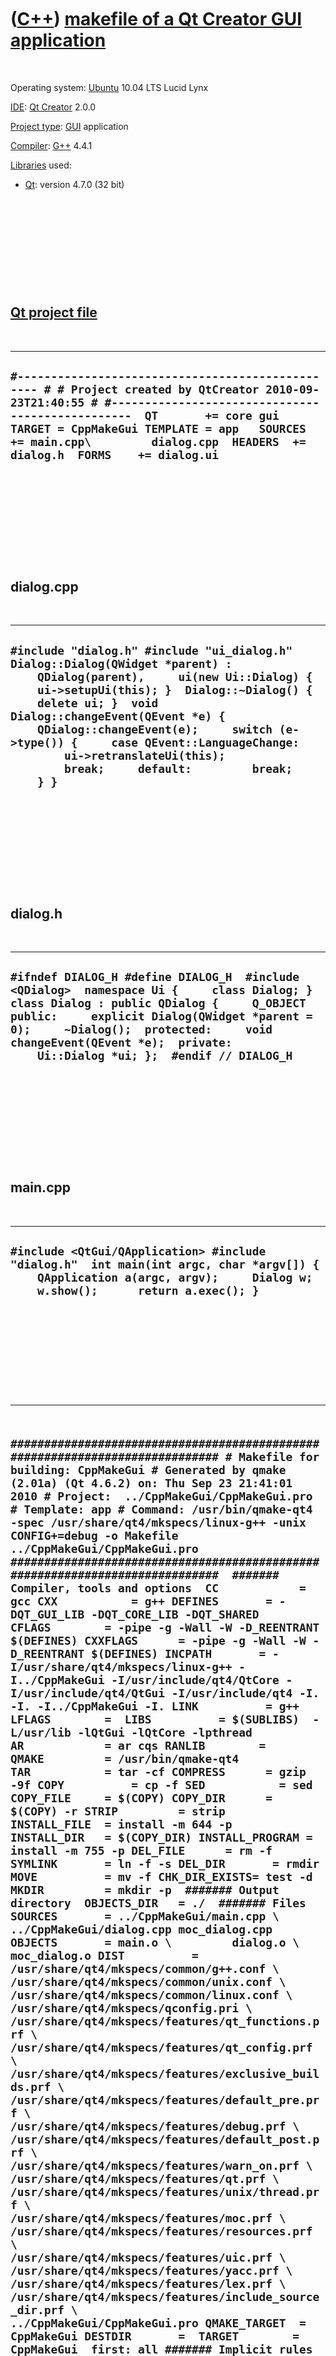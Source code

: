 



 

 

 

 

 

([C++](Cpp.md)) [makefile of a Qt Creator GUI application](CppMakeGui.md)
===========================================================================

 

Operating system: [Ubuntu](http://www.ubuntu.com) 10.04 LTS Lucid Lynx

[IDE](CppIde.md): [Qt Creator](CppQtCreator.md) 2.0.0

[Project type](CppQtProjectType.md): [GUI](CppGui.md) application

[Compiler](CppCompiler.md): [G++](CppGpp.md) 4.4.1

[Libraries](CppLibrary.md) used:

-   [Qt](CppQt.md): version 4.7.0 (32 bit)

 

 

 

 

 

[Qt project file](CppQtProjectFile.md)
---------------------------------------

 

  -------------------------------------------------------------------------------------------------------------------------------------------------------------------------------------------------------------------------------------------------------------------------------------------------------------------
  ` #------------------------------------------------- # # Project created by QtCreator 2010-09-23T21:40:55 # #-------------------------------------------------  QT       += core gui  TARGET = CppMakeGui TEMPLATE = app   SOURCES += main.cpp\         dialog.cpp  HEADERS  += dialog.h  FORMS    += dialog.ui `
  -------------------------------------------------------------------------------------------------------------------------------------------------------------------------------------------------------------------------------------------------------------------------------------------------------------------

 

 

 

 

 

dialog.cpp
----------

 

  ------------------------------------------------------------------------------------------------------------------------------------------------------------------------------------------------------------------------------------------------------------------------------------------------------------------------------------------------------------------------------------------------------------------
  ` #include "dialog.h" #include "ui_dialog.h"  Dialog::Dialog(QWidget *parent) :     QDialog(parent),     ui(new Ui::Dialog) {     ui->setupUi(this); }  Dialog::~Dialog() {     delete ui; }  void Dialog::changeEvent(QEvent *e) {     QDialog::changeEvent(e);     switch (e->type()) {     case QEvent::LanguageChange:         ui->retranslateUi(this);         break;     default:         break;     } } `
  ------------------------------------------------------------------------------------------------------------------------------------------------------------------------------------------------------------------------------------------------------------------------------------------------------------------------------------------------------------------------------------------------------------------

 

 

 

 

 

dialog.h
--------

 

  -----------------------------------------------------------------------------------------------------------------------------------------------------------------------------------------------------------------------------------------------------------------------------------------------------------------
  ` #ifndef DIALOG_H #define DIALOG_H  #include <QDialog>  namespace Ui {     class Dialog; }  class Dialog : public QDialog {     Q_OBJECT  public:     explicit Dialog(QWidget *parent = 0);     ~Dialog();  protected:     void changeEvent(QEvent *e);  private:     Ui::Dialog *ui; };  #endif // DIALOG_H `
  -----------------------------------------------------------------------------------------------------------------------------------------------------------------------------------------------------------------------------------------------------------------------------------------------------------------

 

 

 

 

 

main.cpp
--------

 

  -------------------------------------------------------------------------------------------------------------------------------------------------------------------------------
  ` #include <QtGui/QApplication> #include "dialog.h"  int main(int argc, char *argv[]) {     QApplication a(argc, argv);     Dialog w;     w.show();      return a.exec(); } `
  -------------------------------------------------------------------------------------------------------------------------------------------------------------------------------

 

 

 

 

 

  ------------------------------------------------------------------------------------------------------------------------------------------------------------------------------------------------------------------------------------------------------------------------------------------------------------------------------------------------------------------------------------------------------------------------------------------------------------------------------------------------------------------------------------------------------------------------------------------------------------------------------------------------------------------------------------------------------------------------------------------------------------------------------------------------------------------------------------------------------------------------------------------------------------------------------------------------------------------------------------------------------------------------------------------------------------------------------------------------------------------------------------------------------------------------------------------------------------------------------------------------------------------------------------------------------------------------------------------------------------------------------------------------------------------------------------------------------------------------------------------------------------------------------------------------------------------------------------------------------------------------------------------------------------------------------------------------------------------------------------------------------------------------------------------------------------------------------------------------------------------------------------------------------------------------------------------------------------------------------------------------------------------------------------------------------------------------------------------------------------------------------------------------------------------------------------------------------------------------------------------------------------------------------------------------------------------------------------------------------------------------------------------------------------------------------------------------------------------------------------------------------------------------------------------------------------------------------------------------------------------------------------------------------------------------------------------------------------------------------------------------------------------------------------------------------------------------------------------------------------------------------------------------------------------------------------------------------------------------------------------------------------------------------------------------------------------------------------------------------------------------------------------------------------------------------------------------------------------------------------------------------------------------------------------------------------------------------------------------------------------------------------------------------------------------------------------------------------------------------------------------------------------------------------------------------------------------------------------------------------------------------------------------------------------------------------------------------------------------------------------------------------------------------------------------------------------------------------------------------------------------------------------------------------------------------------------------------------------------------------------------------------------------------------------------------------------------------------------------------------------------------------------------------------------------------------------------------------------------------------------------------------------------------------------------------------------------------------------------------------------------------------------------------------------------------------------------------------------------------------------------------------------------------------------------------------------------------------------------------------------------------------------------------------------------------------------------------------------------------------------------------------------------------------------------------------------------------------------------------------------------------------------------------------------------------------------------------------------------------------------------------------------------------------------------------------------------------------------------------------------------------------------------------------------------------------------------------------------------------------------------------------------------------------------------------------------------------------------------------------------------------------------------------------------------------------------------------------------------------------------------------------------------------------------------------------------------------------------------------------------------------------------------------------------------------------------------------------------------------------------------------------------------------------------------------------------------------------------------------------------------------------------------------------------------------------------------------------------------------------------------------------------------------------------------------------------------------------------------------------------------------------------------------------------------------------------------------------------------------------------------------------------------------------------------------------------------------------------------------------------------------------------------------------------------------------------------------------------------------------------------------------------------------------------------------------------------------------------------------------------------------------------------------------------------------------------------------------------------------------------------------------------------------------------------------------------------------------------------------------------------------------------------------------------------------------------------------------------------------------------------------------------------------------------------------------------------------------------------------------------------------------------------------------------------------------------------------------------------------------------------------------------------------------------------------------------------------------------------------------------------------------------------------------------------------------------------------------------------------------------------------------------------------------------------------------------------------------------------------------------------------------------------------------------------------------------------------------------------------------------------------------------------------------------------------------------------------------------------------------------------------------------------------------------------------------------------------------------------------------------------------------------------------------------------------------------------------------------------------------------------------------------------------------------------------------------------------------------------------------------------------------------------------------------------------------------------------------
  ``  ############################################################################# # Makefile for building: CppMakeGui # Generated by qmake (2.01a) (Qt 4.6.2) on: Thu Sep 23 21:41:01 2010 # Project:  ../CppMakeGui/CppMakeGui.pro # Template: app # Command: /usr/bin/qmake-qt4 -spec /usr/share/qt4/mkspecs/linux-g++ -unix CONFIG+=debug -o Makefile ../CppMakeGui/CppMakeGui.pro #############################################################################  ####### Compiler, tools and options  CC            = gcc CXX           = g++ DEFINES       = -DQT_GUI_LIB -DQT_CORE_LIB -DQT_SHARED CFLAGS        = -pipe -g -Wall -W -D_REENTRANT $(DEFINES) CXXFLAGS      = -pipe -g -Wall -W -D_REENTRANT $(DEFINES) INCPATH       = -I/usr/share/qt4/mkspecs/linux-g++ -I../CppMakeGui -I/usr/include/qt4/QtCore -I/usr/include/qt4/QtGui -I/usr/include/qt4 -I. -I. -I../CppMakeGui -I. LINK          = g++ LFLAGS        =  LIBS          = $(SUBLIBS)  -L/usr/lib -lQtGui -lQtCore -lpthread  AR            = ar cqs RANLIB        =  QMAKE         = /usr/bin/qmake-qt4 TAR           = tar -cf COMPRESS      = gzip -9f COPY          = cp -f SED           = sed COPY_FILE     = $(COPY) COPY_DIR      = $(COPY) -r STRIP         = strip INSTALL_FILE  = install -m 644 -p INSTALL_DIR   = $(COPY_DIR) INSTALL_PROGRAM = install -m 755 -p DEL_FILE      = rm -f SYMLINK       = ln -f -s DEL_DIR       = rmdir MOVE          = mv -f CHK_DIR_EXISTS= test -d MKDIR         = mkdir -p  ####### Output directory  OBJECTS_DIR   = ./  ####### Files  SOURCES       = ../CppMakeGui/main.cpp \         ../CppMakeGui/dialog.cpp moc_dialog.cpp OBJECTS       = main.o \         dialog.o \         moc_dialog.o DIST          = /usr/share/qt4/mkspecs/common/g++.conf \         /usr/share/qt4/mkspecs/common/unix.conf \         /usr/share/qt4/mkspecs/common/linux.conf \         /usr/share/qt4/mkspecs/qconfig.pri \         /usr/share/qt4/mkspecs/features/qt_functions.prf \         /usr/share/qt4/mkspecs/features/qt_config.prf \         /usr/share/qt4/mkspecs/features/exclusive_builds.prf \         /usr/share/qt4/mkspecs/features/default_pre.prf \         /usr/share/qt4/mkspecs/features/debug.prf \         /usr/share/qt4/mkspecs/features/default_post.prf \         /usr/share/qt4/mkspecs/features/warn_on.prf \         /usr/share/qt4/mkspecs/features/qt.prf \         /usr/share/qt4/mkspecs/features/unix/thread.prf \         /usr/share/qt4/mkspecs/features/moc.prf \         /usr/share/qt4/mkspecs/features/resources.prf \         /usr/share/qt4/mkspecs/features/uic.prf \         /usr/share/qt4/mkspecs/features/yacc.prf \         /usr/share/qt4/mkspecs/features/lex.prf \         /usr/share/qt4/mkspecs/features/include_source_dir.prf \         ../CppMakeGui/CppMakeGui.pro QMAKE_TARGET  = CppMakeGui DESTDIR       =  TARGET        = CppMakeGui  first: all ####### Implicit rules  .SUFFIXES: .o .c .cpp .cc .cxx .C  .cpp.o:     $(CXX) -c $(CXXFLAGS) $(INCPATH) -o "$@" "$<"  .cc.o:     $(CXX) -c $(CXXFLAGS) $(INCPATH) -o "$@" "$<"  .cxx.o:     $(CXX) -c $(CXXFLAGS) $(INCPATH) -o "$@" "$<"  .C.o:     $(CXX) -c $(CXXFLAGS) $(INCPATH) -o "$@" "$<"  .c.o:     $(CC) -c $(CFLAGS) $(INCPATH) -o "$@" "$<"  ####### Build rules  all: Makefile $(TARGET)  $(TARGET): ui_dialog.h $(OBJECTS)       $(LINK) $(LFLAGS) -o $(TARGET) $(OBJECTS) $(OBJCOMP) $(LIBS)  Makefile: ../CppMakeGui/CppMakeGui.pro  /usr/share/qt4/mkspecs/linux-g++/qmake.conf /usr/share/qt4/mkspecs/common/g++.conf \         /usr/share/qt4/mkspecs/common/unix.conf \         /usr/share/qt4/mkspecs/common/linux.conf \         /usr/share/qt4/mkspecs/qconfig.pri \         /usr/share/qt4/mkspecs/features/qt_functions.prf \         /usr/share/qt4/mkspecs/features/qt_config.prf \         /usr/share/qt4/mkspecs/features/exclusive_builds.prf \         /usr/share/qt4/mkspecs/features/default_pre.prf \         /usr/share/qt4/mkspecs/features/debug.prf \         /usr/share/qt4/mkspecs/features/default_post.prf \         /usr/share/qt4/mkspecs/features/warn_on.prf \         /usr/share/qt4/mkspecs/features/qt.prf \         /usr/share/qt4/mkspecs/features/unix/thread.prf \         /usr/share/qt4/mkspecs/features/moc.prf \         /usr/share/qt4/mkspecs/features/resources.prf \         /usr/share/qt4/mkspecs/features/uic.prf \         /usr/share/qt4/mkspecs/features/yacc.prf \         /usr/share/qt4/mkspecs/features/lex.prf \         /usr/share/qt4/mkspecs/features/include_source_dir.prf \         /usr/lib/libQtGui.prl \         /usr/lib/libQtCore.prl     $(QMAKE) -spec /usr/share/qt4/mkspecs/linux-g++ -unix CONFIG+=debug -o Makefile ../CppMakeGui/CppMakeGui.pro /usr/share/qt4/mkspecs/common/g++.conf: /usr/share/qt4/mkspecs/common/unix.conf: /usr/share/qt4/mkspecs/common/linux.conf: /usr/share/qt4/mkspecs/qconfig.pri: /usr/share/qt4/mkspecs/features/qt_functions.prf: /usr/share/qt4/mkspecs/features/qt_config.prf: /usr/share/qt4/mkspecs/features/exclusive_builds.prf: /usr/share/qt4/mkspecs/features/default_pre.prf: /usr/share/qt4/mkspecs/features/debug.prf: /usr/share/qt4/mkspecs/features/default_post.prf: /usr/share/qt4/mkspecs/features/warn_on.prf: /usr/share/qt4/mkspecs/features/qt.prf: /usr/share/qt4/mkspecs/features/unix/thread.prf: /usr/share/qt4/mkspecs/features/moc.prf: /usr/share/qt4/mkspecs/features/resources.prf: /usr/share/qt4/mkspecs/features/uic.prf: /usr/share/qt4/mkspecs/features/yacc.prf: /usr/share/qt4/mkspecs/features/lex.prf: /usr/share/qt4/mkspecs/features/include_source_dir.prf: /usr/lib/libQtGui.prl: /usr/lib/libQtCore.prl: qmake:  FORCE     @$(QMAKE) -spec /usr/share/qt4/mkspecs/linux-g++ -unix CONFIG+=debug -o Makefile ../CppMakeGui/CppMakeGui.pro  dist:      @$(CHK_DIR_EXISTS) ../CppMakeGui/.tmp/CppMakeGui1.0.0 || $(MKDIR) ../CppMakeGui/.tmp/CppMakeGui1.0.0      $(COPY_FILE) --parents $(SOURCES) $(DIST) ../CppMakeGui/.tmp/CppMakeGui1.0.0/ && $(COPY_FILE) --parents ../CppMakeGui/dialog.h ../CppMakeGui/.tmp/CppMakeGui1.0.0/ && $(COPY_FILE) --parents ../CppMakeGui/main.cpp ../CppMakeGui/dialog.cpp ../CppMakeGui/.tmp/CppMakeGui1.0.0/ && $(COPY_FILE) --parents ../CppMakeGui/dialog.ui ../CppMakeGui/.tmp/CppMakeGui1.0.0/ && (cd `dirname ../CppMakeGui/.tmp/CppMakeGui1.0.0` && $(TAR) CppMakeGui1.0.0.tar CppMakeGui1.0.0 && $(COMPRESS) CppMakeGui1.0.0.tar) && $(MOVE) `dirname ../CppMakeGui/.tmp/CppMakeGui1.0.0`/CppMakeGui1.0.0.tar.gz . && $(DEL_FILE) -r ../CppMakeGui/.tmp/CppMakeGui1.0.0   clean:compiler_clean      -$(DEL_FILE) $(OBJECTS)     -$(DEL_FILE) *~ core *.core   ####### Sub-libraries  distclean: clean     -$(DEL_FILE) $(TARGET)      -$(DEL_FILE) Makefile   mocclean: compiler_moc_header_clean compiler_moc_source_clean  mocables: compiler_moc_header_make_all compiler_moc_source_make_all  compiler_moc_header_make_all: moc_dialog.cpp compiler_moc_header_clean:     -$(DEL_FILE) moc_dialog.cpp moc_dialog.cpp: ../CppMakeGui/dialog.h     /usr/bin/moc-qt4 $(DEFINES) $(INCPATH) ../CppMakeGui/dialog.h -o moc_dialog.cpp  compiler_rcc_make_all: compiler_rcc_clean: compiler_image_collection_make_all: qmake_image_collection.cpp compiler_image_collection_clean:     -$(DEL_FILE) qmake_image_collection.cpp compiler_moc_source_make_all: compiler_moc_source_clean: compiler_uic_make_all: ui_dialog.h compiler_uic_clean:     -$(DEL_FILE) ui_dialog.h ui_dialog.h: ../CppMakeGui/dialog.ui     /usr/bin/uic-qt4 ../CppMakeGui/dialog.ui -o ui_dialog.h  compiler_yacc_decl_make_all: compiler_yacc_decl_clean: compiler_yacc_impl_make_all: compiler_yacc_impl_clean: compiler_lex_make_all: compiler_lex_clean: compiler_clean: compiler_moc_header_clean compiler_uic_clean   ####### Compile  main.o: ../CppMakeGui/main.cpp ../CppMakeGui/dialog.h     $(CXX) -c $(CXXFLAGS) $(INCPATH) -o main.o ../CppMakeGui/main.cpp  dialog.o: ../CppMakeGui/dialog.cpp ../CppMakeGui/dialog.h \         ui_dialog.h     $(CXX) -c $(CXXFLAGS) $(INCPATH) -o dialog.o ../CppMakeGui/dialog.cpp  moc_dialog.o: moc_dialog.cpp      $(CXX) -c $(CXXFLAGS) $(INCPATH) -o moc_dialog.o moc_dialog.cpp  ####### Install  install:   FORCE  uninstall:   FORCE  FORCE:  ``
  ------------------------------------------------------------------------------------------------------------------------------------------------------------------------------------------------------------------------------------------------------------------------------------------------------------------------------------------------------------------------------------------------------------------------------------------------------------------------------------------------------------------------------------------------------------------------------------------------------------------------------------------------------------------------------------------------------------------------------------------------------------------------------------------------------------------------------------------------------------------------------------------------------------------------------------------------------------------------------------------------------------------------------------------------------------------------------------------------------------------------------------------------------------------------------------------------------------------------------------------------------------------------------------------------------------------------------------------------------------------------------------------------------------------------------------------------------------------------------------------------------------------------------------------------------------------------------------------------------------------------------------------------------------------------------------------------------------------------------------------------------------------------------------------------------------------------------------------------------------------------------------------------------------------------------------------------------------------------------------------------------------------------------------------------------------------------------------------------------------------------------------------------------------------------------------------------------------------------------------------------------------------------------------------------------------------------------------------------------------------------------------------------------------------------------------------------------------------------------------------------------------------------------------------------------------------------------------------------------------------------------------------------------------------------------------------------------------------------------------------------------------------------------------------------------------------------------------------------------------------------------------------------------------------------------------------------------------------------------------------------------------------------------------------------------------------------------------------------------------------------------------------------------------------------------------------------------------------------------------------------------------------------------------------------------------------------------------------------------------------------------------------------------------------------------------------------------------------------------------------------------------------------------------------------------------------------------------------------------------------------------------------------------------------------------------------------------------------------------------------------------------------------------------------------------------------------------------------------------------------------------------------------------------------------------------------------------------------------------------------------------------------------------------------------------------------------------------------------------------------------------------------------------------------------------------------------------------------------------------------------------------------------------------------------------------------------------------------------------------------------------------------------------------------------------------------------------------------------------------------------------------------------------------------------------------------------------------------------------------------------------------------------------------------------------------------------------------------------------------------------------------------------------------------------------------------------------------------------------------------------------------------------------------------------------------------------------------------------------------------------------------------------------------------------------------------------------------------------------------------------------------------------------------------------------------------------------------------------------------------------------------------------------------------------------------------------------------------------------------------------------------------------------------------------------------------------------------------------------------------------------------------------------------------------------------------------------------------------------------------------------------------------------------------------------------------------------------------------------------------------------------------------------------------------------------------------------------------------------------------------------------------------------------------------------------------------------------------------------------------------------------------------------------------------------------------------------------------------------------------------------------------------------------------------------------------------------------------------------------------------------------------------------------------------------------------------------------------------------------------------------------------------------------------------------------------------------------------------------------------------------------------------------------------------------------------------------------------------------------------------------------------------------------------------------------------------------------------------------------------------------------------------------------------------------------------------------------------------------------------------------------------------------------------------------------------------------------------------------------------------------------------------------------------------------------------------------------------------------------------------------------------------------------------------------------------------------------------------------------------------------------------------------------------------------------------------------------------------------------------------------------------------------------------------------------------------------------------------------------------------------------------------------------------------------------------------------------------------------------------------------------------------------------------------------------------------------------------------------------------------------------------------------------------------------------------------------------------------------------------------------------------------------------------------------------------------------------------------------------------------------------------------------------------------------------------------------------------------------------------------------------------------------------------------------------------------------------------------------------------------------------------------------------------------------------------------------------

 

 

 

 

 





 



